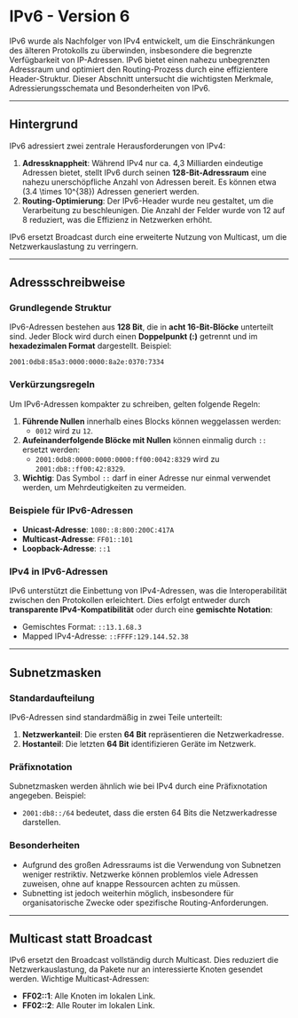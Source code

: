# IPv6 - Version 6

IPv6 wurde als Nachfolger von IPv4 entwickelt, um die Einschränkungen des älteren Protokolls zu überwinden, insbesondere die begrenzte Verfügbarkeit von IP-Adressen. IPv6 bietet einen nahezu unbegrenzten Adressraum und optimiert den Routing-Prozess durch eine effizientere Header-Struktur. Dieser Abschnitt untersucht die wichtigsten Merkmale, Adressierungsschemata und Besonderheiten von IPv6.

---

## Hintergrund

IPv6 adressiert zwei zentrale Herausforderungen von IPv4:
1. **Adressknappheit**: Während IPv4 nur ca. 4,3 Milliarden eindeutige Adressen bietet, stellt IPv6 durch seinen **128-Bit-Adressraum** eine nahezu unerschöpfliche Anzahl von Adressen bereit. Es können etwa \(3.4 \times 10^{38}\) Adressen generiert werden.
2. **Routing-Optimierung**: Der IPv6-Header wurde neu gestaltet, um die Verarbeitung zu beschleunigen. Die Anzahl der Felder wurde von 12 auf 8 reduziert, was die Effizienz in Netzwerken erhöht.

IPv6 ersetzt Broadcast durch eine erweiterte Nutzung von Multicast, um die Netzwerkauslastung zu verringern.

---

## Adressschreibweise

### Grundlegende Struktur
IPv6-Adressen bestehen aus **128 Bit**, die in **acht 16-Bit-Blöcke** unterteilt sind. Jeder Block wird durch einen **Doppelpunkt (:)** getrennt und im **hexadezimalen Format** dargestellt. Beispiel:
```
2001:0db8:85a3:0000:0000:8a2e:0370:7334
```

### Verkürzungsregeln
Um IPv6-Adressen kompakter zu schreiben, gelten folgende Regeln:
1. **Führende Nullen** innerhalb eines Blocks können weggelassen werden:
   - `0012` wird zu `12`.
2. **Aufeinanderfolgende Blöcke mit Nullen** können einmalig durch `::` ersetzt werden:
   - `2001:0db8:0000:0000:0000:ff00:0042:8329` wird zu `2001:db8::ff00:42:8329`.
3. **Wichtig**: Das Symbol `::` darf in einer Adresse nur einmal verwendet werden, um Mehrdeutigkeiten zu vermeiden.

### Beispiele für IPv6-Adressen
- **Unicast-Adresse**: `1080::8:800:200C:417A`
- **Multicast-Adresse**: `FF01::101`
- **Loopback-Adresse**: `::1`

### IPv4 in IPv6-Adressen
IPv6 unterstützt die Einbettung von IPv4-Adressen, was die Interoperabilität zwischen den Protokollen erleichtert. Dies erfolgt entweder durch **transparente IPv4-Kompatibilität** oder durch eine **gemischte Notation**:
- Gemischtes Format: `::13.1.68.3`
- Mapped IPv4-Adresse: `::FFFF:129.144.52.38`

---

## Subnetzmasken

### Standardaufteilung
IPv6-Adressen sind standardmäßig in zwei Teile unterteilt:
1. **Netzwerkanteil**: Die ersten **64 Bit** repräsentieren die Netzwerkadresse.
2. **Hostanteil**: Die letzten **64 Bit** identifizieren Geräte im Netzwerk.

### Präfixnotation
Subnetzmasken werden ähnlich wie bei IPv4 durch eine Präfixnotation angegeben. Beispiel:
- `2001:db8::/64` bedeutet, dass die ersten 64 Bits die Netzwerkadresse darstellen.

### Besonderheiten
- Aufgrund des großen Adressraums ist die Verwendung von Subnetzen weniger restriktiv. Netzwerke können problemlos viele Adressen zuweisen, ohne auf knappe Ressourcen achten zu müssen.
- Subnetting ist jedoch weiterhin möglich, insbesondere für organisatorische Zwecke oder spezifische Routing-Anforderungen.

---

## Multicast statt Broadcast

IPv6 ersetzt den Broadcast vollständig durch Multicast. Dies reduziert die Netzwerkauslastung, da Pakete nur an interessierte Knoten gesendet werden. Wichtige Multicast-Adressen:
- **FF02::1**: Alle Knoten im lokalen Link.
- **FF02::2**: Alle Router im lokalen Link.
